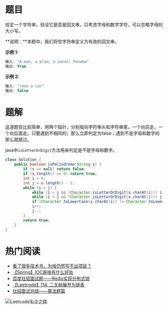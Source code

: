 # 题目

给定一个字符串，验证它是否是回文串，只考虑字母和数字字符，可以忽略字母的大小写。

**说明：**本题中，我们将空字符串定义为有效的回文串。

**示例 1:**

```java
输入: "A man, a plan, a canal: Panama"
输出: true
```

**示例 2:**

```java
输入: "race a car"
输出: false
```

# 题解

这道题目比较简单，用两个指针，分别指向字符串头和字符串尾，一个向前走，一个向后面走。只要遇到不相同的，那么立即判定为false；遇到不是字母和数字的那么就跳过。

java中`isLetterOrDigit`方法用来判定是不是字母和数字。

```java
class Solution {
    public boolean isPalindrome(String s) {
        if (s == null) return false;
        if (s.length() == 0) return true;
        int i = 0;
        int j = s.length() - 1;
        while (i < j) {
            while (i < j && !Character.isLetterOrDigit(s.charAt(i))) i++;
            while (i < j && !Character.isLetterOrDigit(s.charAt(j))) j--;
            if (Character.toLowerCase(s.charAt(i)) != Character.toLowerCase(s.charAt(j))) return false;
            i++;
            j--;
        }
        return true;
    }
}
```

# 热门阅读

* [看了很多技术书，为啥仍然写不出项目？](https://mp.weixin.qq.com/s/9r1nZihRrW2FVZVvKg8P3A)
* [【Spring】IOC是啥有什么好处](https://mp.weixin.qq.com/s/VB5MSionhHEGFbdlRIjWDg)
* [百度社招面试题——Redis实现分布式锁](https://mp.weixin.qq.com/s/6_uJ03bMyY8HeUDeb4HxYQ)
* [【Leetcode】114. 二叉树展开为链表](https://mp.weixin.qq.com/s/4IxEj0B_CUW6B46HrZQmdA)
* [社招面试总结——算法题篇](https://mp.weixin.qq.com/s/g9RyWpDWfGCnvPvw4res4Q)

![Leetcode名企之路](https://user-gold-cdn.xitu.io/2019/4/8/169fd1c8a047aff0?w=679&h=318&f=jpeg&s=31588)